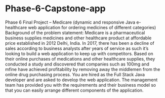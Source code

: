 # Phase-6-Capstone-app

Phase 6 Final Project – Medicare (dynamic and responsive Java e-healthcare web application for ordering medicines of different categories)
Background of the problem statement:
Medicare is a pharmaceutical business supplies medicines and other healthcare product at affordable price established in 2012 Delhi, India. In 2017, there has been a decline of sales according to business analysts after years of service as such it’s looking to build a web application to keep up with competitors. Based on their online purchases of medications and other healthcare supplies, they conducted a study and discovered that companies such as 100mg and mfine have achieved profitability by removing away the middlemen from the online drug purchasing process.  You are hired as the Full Stack Java developer and are asked to develop the web application. The management team has provided you with the requirements and their business model so that you can easily arrange different components of the application.
